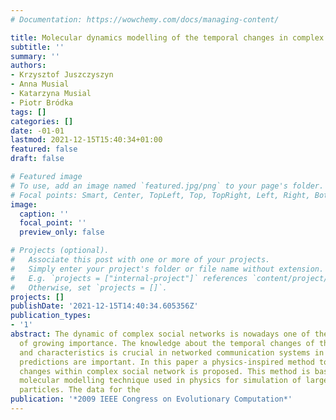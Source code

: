 ```yaml
---
# Documentation: https://wowchemy.com/docs/managing-content/

title: Molecular dynamics modelling of the temporal changes in complex networks
subtitle: ''
summary: ''
authors:
- Krzysztof Juszczyszyn
- Anna Musial
- Katarzyna Musial
- Piotr Bródka
tags: []
categories: []
date: -01-01
lastmod: 2021-12-15T15:40:34+01:00
featured: false
draft: false

# Featured image
# To use, add an image named `featured.jpg/png` to your page's folder.
# Focal points: Smart, Center, TopLeft, Top, TopRight, Left, Right, BottomLeft, Bottom, BottomRight.
image:
  caption: ''
  focal_point: ''
  preview_only: false

# Projects (optional).
#   Associate this post with one or more of your projects.
#   Simply enter your project's folder or file name without extension.
#   E.g. `projects = ["internal-project"]` references `content/project/deep-learning/index.md`.
#   Otherwise, set `projects = []`.
projects: []
publishDate: '2021-12-15T14:40:34.605356Z'
publication_types:
- '1'
abstract: The dynamic of complex social networks is nowadays one of the research areas
  of growing importance. The knowledge about the temporal changes of the network topology
  and characteristics is crucial in networked communication systems in which accurate
  predictions are important. In this paper a physics-inspired method to track the
  changes within complex social network is proposed. This method is based on the dynamic
  molecular modelling technique used in physics for simulation of large sets of interacting
  particles. The data for the
publication: '*2009 IEEE Congress on Evolutionary Computation*'
---
```

